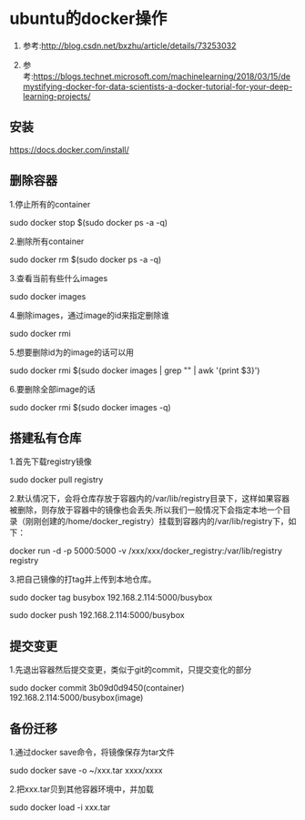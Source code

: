 # ubuntu的docker操作

1.  参考:http://blog.csdn.net/bxzhu/article/details/73253032

2.  参考:https://blogs.technet.microsoft.com/machinelearning/2018/03/15/demystifying-docker-for-data-scientists-a-docker-tutorial-for-your-deep-learning-projects/

## 安装
https://docs.docker.com/install/

## 删除容器
1.停止所有的container

sudo docker stop $(sudo docker ps -a -q)

2.删除所有container

sudo docker rm $(sudo docker ps -a -q)

3.查看当前有些什么images

sudo docker images

4.删除images，通过image的id来指定删除谁

sudo docker rmi <image id>
  
5.想要删除id为<None>的image的话可以用
  
sudo docker rmi $(sudo docker images | grep "<none>" | awk '{print $3}')
  
6.要删除全部image的话

sudo docker rmi $(sudo docker images -q)

## 搭建私有仓库
1.首先下载registry镜像

sudo docker pull registry 

2.默认情况下，会将仓库存放于容器内的/var/lib/registry目录下，这样如果容器被删除，则存放于容器中的镜像也会丢失.所以我们一般情况下会指定本地一个目录（刚刚创建的/home/docker_registry）挂载到容器内的/var/lib/registry下，如下：

docker run -d -p 5000:5000 -v /xxx/xxx/docker_registry:/var/lib/registry registry 

3.把自己镜像的打tag并上传到本地仓库。

sudo docker tag busybox 192.168.2.114:5000/busybox  

sudo docker push 192.168.2.114:5000/busybox


## 提交变更

1.先退出容器然后提交变更，类似于git的commit，只提交变化的部分


sudo docker commit 3b09d0d9450(container) 192.168.2.114:5000/busybox(image)

## 备份迁移
1.通过docker save命令，将镜像保存为tar文件

sudo docker save -o ~/xxx.tar xxxx/xxxx

2.把xxx.tar贝到其他容器环境中，并加载

sudo docker load -i xxx.tar

